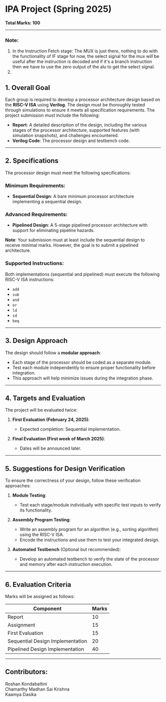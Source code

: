 # IPA Project (Spring 2025)

**Total Marks: 100**  

---

### Note:
1. In the Instruction Fetch stage:
      The MUX is just there, nothing to do with the functionality of IF stage for now, the select signal for the mux will be useful after the instruction is decoded and if it's a branch instruction then we have to use the zero output of the alu to get the select signal.
2. 


## 1. Overall Goal

Each group is required to develop a processor architecture design based on the **RISC-V ISA** using **Verilog**. The design must be thoroughly tested through simulations to ensure it meets all specification requirements. The project submission must include the following:

- **Report**: A detailed description of the design, including the various stages of the processor architecture, supported features (with simulation snapshots), and challenges encountered.
- **Verilog Code**: The processor design and testbench code.

---

## 2. Specifications

The processor design must meet the following specifications:

### Minimum Requirements:
- **Sequential Design**: A bare minimum processor architecture implementing a sequential design.

### Advanced Requirements:
- **Pipelined Design**: A 5-stage pipelined processor architecture with support for eliminating pipeline hazards.

**Note**: Your submission must at least include the sequential design to receive minimal marks. However, the goal is to submit a pipelined architecture.

### Supported Instructions:
Both implementations (sequential and pipelined) must execute the following RISC-V ISA instructions:
- `add`
- `sub`
- `and`
- `or`
- `ld`
- `sd`
- `beq`

---

## 3. Design Approach

The design should follow a **modular approach**:
- Each stage of the processor should be coded as a separate module.
- Test each module independently to ensure proper functionality before integration.
- This approach will help minimize issues during the integration phase.

---

## 4. Targets and Evaluation

The project will be evaluated twice:

1. **First Evaluation (February 24, 2025)**:
   - Expected completion: Sequential implementation.

2. **Final Evaluation (First week of March 2025)**:
   - Dates will be announced later.

---

## 5. Suggestions for Design Verification

To ensure the correctness of your design, follow these verification approaches:

1. **Module Testing**:
   - Test each stage/module individually with specific test inputs to verify its functionality.

2. **Assembly Program Testing**:
   - Write an assembly program for an algorithm (e.g., sorting algorithm) using the RISC-V ISA.
   - Encode the instructions and use them to test your integrated design.

3. **Automated Testbench** (Optional but recommended):
   - Develop an automated testbench to verify the state of the processor and memory after each instruction execution.

---

## 6. Evaluation Criteria

Marks will be assigned as follows:

| **Component**                     | **Marks** |
|------------------------------------|-----------|
| Report                             | 10        |
| Assignment                         | 15        |
| First Evaluation                   | 15        |
| Sequential Design Implementation   | 20        |
| Pipelined Design Implementation    | 40        |

---

## Contributors:
Roshan Kondabattini  
Chamarthy Madhan Sai Krishna  
Kaamya Dasika  
